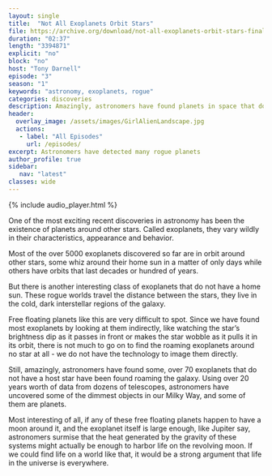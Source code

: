 ```yaml
---
layout: single
title:  "Not All Exoplanets Orbit Stars"
file: https://archive.org/download/not-all-exoplanets-orbit-stars-final/NotAllExoplanetsOrbitStars_final.mp3
duration: "02:37"
length: "3394871"
explicit: "no"
block: "no"
host: "Tony Darnell"
episode: "3"
season: "1"
keywords: "astronomy, exoplanets, rogue"
categories: discoveries
description: Amazingly, astronomers have found planets in space that do not have a host star.
header:
  overlay_image: /assets/images/GirlAlienLandscape.jpg
  actions:
   - label: "All Episodes"
     url: /episodes/
excerpt: Astronomers have detected many rogue planets
author_profile: true
sidebar: 
   nav: "latest"
classes: wide
---
```


{% include audio_player.html %} 

One of the most exciting recent discoveries in astronomy has been the existence of planets around other stars.  Called exoplanets, they vary wildly in their characteristics, appearance and behavior.

Most of the over 5000 exoplanets discovered so far are in orbit around other stars, some whiz around their home sun in a matter of only days while others have orbits that last decades or hundred of years.

But there is another interesting class of exoplanets that do not have a home sun.  These rogue worlds travel the distance between the stars, they live in the cold, dark interstellar regions of the galaxy.

Free floating planets like this are very difficult to spot.  Since we have found most exoplanets by looking at them indirectly, like watching the star’s brightness dip as it passes in front or makes the star wobble as it pulls it in its orbit, there is not much to go on to find the roaming exoplanets around no star at all - we do not have the technology to image them directly.

Still, amazingly, astronomers have found some, over 70 exoplanets that do not have a host star have been found roaming the galaxy.  Using over 20 years worth of data from dozens of telescopes, astronomers have uncovered some of the dimmest objects in our Milky Way, and some of them are planets.

Most interesting of all, if any of these free floating planets happen to have a moon around it, and the exoplanet itself is large enough, like Jupiter say, astronomers surmise that the heat generated by the gravity of these systems might actually be enough to harbor life on the revolving moon. If we could find life on a world like that, it would be a strong argument that life in the universe is everywhere.
